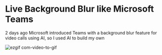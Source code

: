 # Live Background Blur like Microsoft Teams
2 days ago Microsoft introduced Teams with a background blur feature for video calls using AI, so I used AI to build my own

![ezgif com-video-to-gif](https://user-images.githubusercontent.com/1317442/42730592-ac9c583a-8811-11e8-907d-4c074603708a.gif)
